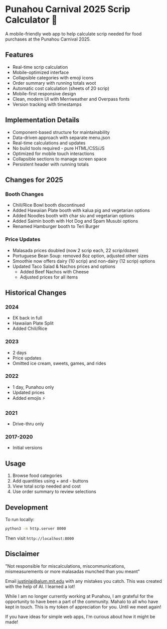 # Punahou Carnival 2025 Scrip Calculator 🤠

A mobile-friendly web app to help calculate scrip needed for food purchases at the Punahou Carnival 2025.

## Features
- Real-time scrip calculation
- Mobile-optimized interface
- Collapsible categories with emoji icons
- Order summary with running totals woot
- Automatic cost calculation (sheets of 20 scrip)
- Mobile-first responsive design
- Clean, modern UI with Merriweather and Overpass fonts
- Version tracking with timestamps

## Implementation Details
- Component-based structure for maintainability
- Data-driven approach with separate menu.json
- Real-time calculations and updates
- No build tools required - pure HTML/CSS/JS
- Optimized for mobile touch interactions
- Collapsible sections to manage screen space
- Persistent header with running totals

## Changes for 2025
### Booth Changes
- Chili/Rice Bowl booth discontinued
- Added Hawaiian Plate booth with kalua pig and vegetarian options
- Added Noodles booth with char siu and vegetarian options
- Added Saimin booth with Hot Dog and Spam Musubi options
- Renamed Hamburger booth to Teri Burger

### Price Updates
- Malasada prices doubled (now 2 scrip each, 22 scrip/dozen)
- Portuguese Bean Soup: removed 8oz option, adjusted other sizes
- Smoothie now offers dairy (10 scrip) and non-dairy (12 scrip) options
- Updated Taco Salad & Nachos prices and options
  - Added Beef Nachos with Cheese
  - Adjusted prices for all items

## Historical Changes
### 2024
- EK back in full
- Hawaiian Plate Split
- Added Chili/Rice

### 2023
- 2 days
- Price updates
- Omitted ice cream, sweets, games, and rides

### 2022
- 1 day, Punahou only
- Updated prices
- Added emojis ⚡️

### 2021
- Drive-thru only

### 2017-2020
- Initial versions

## Usage
1. Browse food categories
2. Add quantities using + and - buttons
3. View total scrip needed and cost
4. Use order summary to review selections

## Development
To run locally:
```bash
python3 -m http.server 8000
```
Then visit `http://localhost:8000`

## Disclaimer
"Not responsible for miscalculations, miscommunications, mismeasurements
or more malasadas munched than you meant"

Email justinlai@alum.mit.edu with any mistakes you catch.
This was created with the help of AI. I learned a lot!

While I am no longer currently working at Punahou, I am grateful for the opportunity to have been a part of the community. Mahalo to all who have kept in touch. This is my token of appreciation for you. Until we meet again!

If you have ideas for simple web apps, I'm curious about how it might be made!

